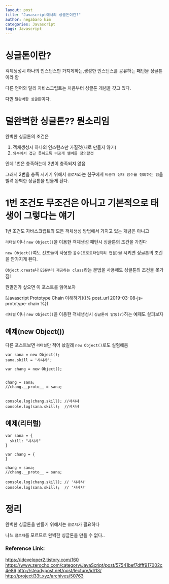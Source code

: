 ```yaml
---
layout: post
title: "Javascript에서의 싱글톤이란?"
author: negabaro kim
categories: Javascript
tags: Javascript
---
```


# 싱글톤이란?

객체생성시 하나의 인스턴스만 가지게하는,생성한 인스턴스를 공유하는 패턴을 싱글톤이라 함

다른 언어와 달리 자바스크립트는 처음부터 싱글톤 개념을 갖고 있다.

다만 `덜완벽한 싱글튼`이다.

# 덜완벽한 싱글톤?? 뭔소리임

완벽한 싱글톤의 조건은

1. 객체생성시 하나의 인스턴스만 가질것(새로 만들지 않기)
2. `외부에서 접근 못하도록 비공개 멤버를 정의할것`

인데 1번은 충족하는데 2번이 충족되지 않음

그래서 2번을 충족 시키기 위해서 `클로저`라는 친구에게 `비공개 상태 함수를 정의하는 힘`을 빌려
완벽한 싱글톤을 만들게 된다.

# 1번 조건도 무조건은 아니고 기본적으로 태생이 그렇다는 얘기

1번 조건도 자바스크립트의 모든 객체생성 방법에서 가지고 있는 개념은 아니고

`리터럴` 이나 `new Object()`을 이용한 객체생성 패턴시 싱글톤의 조건을 가진다

`new Object()`여도 선조들이 사용한 `꼼수(프로토타입끼리 연결)`을 시키면 싱글톤의 조건을 안가지게 된다.

`Object.create`나 `ES6부터 제공하는 class`라는 문법을 사용해도 싱글톤의 조건을 못가짐!

뭔말인가 싶으면 이 포스트를 읽어보자

[Javascript Prototype Chain 이해하기]({% post_url 2019-03-08-js-prototype-chain %})

`리터럴` 이나 `new Object()`을 이용한 객체생성시 `싱글톤이 발동(?)`하는 예제도 살펴보자

## 예제(new Object())

다른 포스트보면 `리터럴`만 적어 놨길래 `new Object()`로도 실험해봄

```
var sana = new Object();
sana.skill = '샤샤샤';

var chang = new Object();


chang = sana;
//chang.__proto__ = sana;


console.log(chang.skill); //샤샤샤
console.log(sana.skill);  //샤샤샤
```

## 예제(리터럴)

```
var sana = {
  skill: "샤샤샤"
}

var chang = {
}

chang = sana;
//chang.__proto__ = sana;

console.log(chang.skill); // '샤샤샤'
console.log(sana.skill);  // '샤샤샤'
```

# 정리

완벽한 싱글톤을 만들기 위해서는 `클로저`가 필요하다

나느 `클로저`를 모르므로 완벽한 싱글톤을 만들 수 없다..

### Reference Link:

https://ideveloper2.tistory.com/160
https://www.zerocho.com/category/JavaScript/post/57541bef7dfff917002c4e86
http://steadypost.net/post/lecture/id/13/
http://projectl33t.xyz/archives/50763
